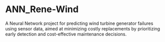# ANN_Rene-Wind
A Neural Network project for predicting wind turbine generator failures using sensor data, aimed at minimizing costly replacements by prioritizing early detection and cost-effective maintenance decisions.
